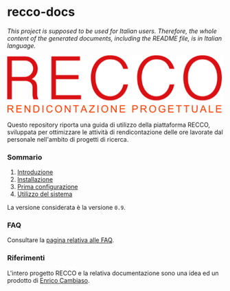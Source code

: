 # recco-docs

*This project is supposed to be used for Italian users. Therefore, the whole content of the generated documents, including the README file, is in Italian language.*

<img src="docs/img/logo_512px.png">

Questo repository riporta una guida di utilizzo della piattaforma RECCO, sviluppata per ottimizzare le attività di rendicontazione delle ore lavorate dal personale nell'ambito di progetti di ricerca.

### Sommario ###

1. [Introduzione](docs/introduzione.md)
2. [Installazione](docs/installazione.md)
3. [Prima configurazione](docs/primaconfigurazione.md)
4. [Utilizzo del sistema](docs/utilizzo.md)

La versione considerata è la versione `0.9`.

### FAQ ###

Consultare la [pagina relativa alle FAQ](docs/faq.md).

### Riferimenti ###

L'intero progetto RECCO e la relativa documentazione sono una idea ed un prodotto di [Enrico Cambiaso](https://www.ieiit.cnr.it/people/Cambiaso-Enrico).
